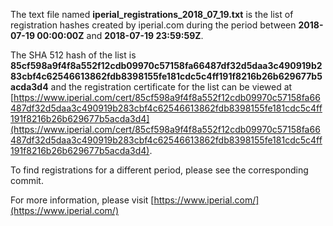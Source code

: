 The text file named **iperial_registrations_2018_07_19.txt** is the list of registration hashes created by iperial.com during the period between **2018-07-19 00:00:00Z** and **2018-07-19 23:59:59Z**.

The SHA 512 hash of the list is **85cf598a9f4f8a552f12cdb09970c57158fa66487df32d5daa3c490919b283cbf4c62546613862fdb8398155fe181cdc5c4ff191f8216b26b629677b5acda3d4** and the registration certificate for the list can be viewed at [https://www.iperial.com/cert/85cf598a9f4f8a552f12cdb09970c57158fa66487df32d5daa3c490919b283cbf4c62546613862fdb8398155fe181cdc5c4ff191f8216b26b629677b5acda3d4](https://www.iperial.com/cert/85cf598a9f4f8a552f12cdb09970c57158fa66487df32d5daa3c490919b283cbf4c62546613862fdb8398155fe181cdc5c4ff191f8216b26b629677b5acda3d4).

To find registrations for a different period, please see the corresponding commit.

For more information, please visit [https://www.iperial.com/](https://www.iperial.com/)
